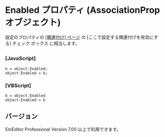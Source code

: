 # Enabled プロパティ (AssociationProp オブジェクト)

設定のプロパティの [\[関連付け\] ページ](../../dlg/properties/associate/index) の
\[ここで設定する関連付けを有効にする\] チェック ボックス に相当します。

## 

### \[JavaScript\]

```
b = object.Enabled;
object.Enabled = b;
```

### \[VBScript\]

```
b = object.Enabled
object.Enabled = b
```

## バージョン

EmEditor Professional Version 7.00 以上で利用できます。
